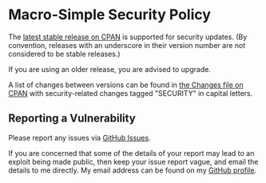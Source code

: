 # Macro-Simple Security Policy

The [latest stable release on CPAN](https://metacpan.org/release/Macro-Simple)
is supported for security updates. (By convention, releases with an underscore
in their version number are not considered to be stable releases.)

If you are using an older release, you are advised to upgrade.

A list of changes between versions can be found in
[the Changes file on CPAN](https://metacpan.org/changes/distribution/Macro-Simple)
with security-related changes tagged "SECURITY" in capital letters.

## Reporting a Vulnerability

Please report any issues via [GitHub Issues](https://github.com/tobyink/p5-macro-simple/issues).

If you are concerned that some of the details of your report may lead to an
exploit being made public, then keep your issue report vague, and email the
details to me directly. My email address can be found on my
[GitHub profile](https://github.com/tobyink).
